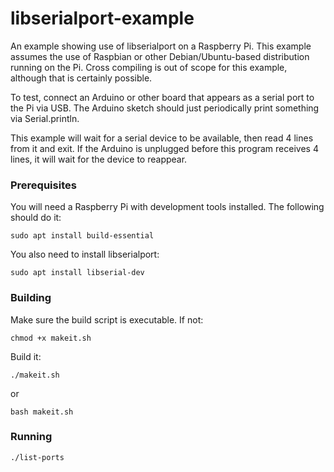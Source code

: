 # libserialport-example
An example showing use of libserialport on a Raspberry Pi.  This example assumes the
use of Raspbian or other Debian/Ubuntu-based distribution running on the Pi.  Cross
compiling is out of scope for this example, although that is certainly possible.

To test, connect an Arduino or other board that appears as a serial port
to the Pi via USB.  The Arduino sketch should just periodically print
something via Serial.println.

This example will wait for a serial device to be available, then read 4 lines from it
and exit.  If the Arduino is unplugged before this program receives 4 lines, it will
wait for the device to reappear.

### Prerequisites
You will need a Raspberry Pi with development tools installed.  The following should do it:
```
sudo apt install build-essential
```

You also need to install libserialport:
```
sudo apt install libserial-dev
```

### Building
Make sure the build script is executable.  If not:
```
chmod +x makeit.sh
```

Build it:
```
./makeit.sh
```

or

```
bash makeit.sh
```

### Running
```
./list-ports
```



